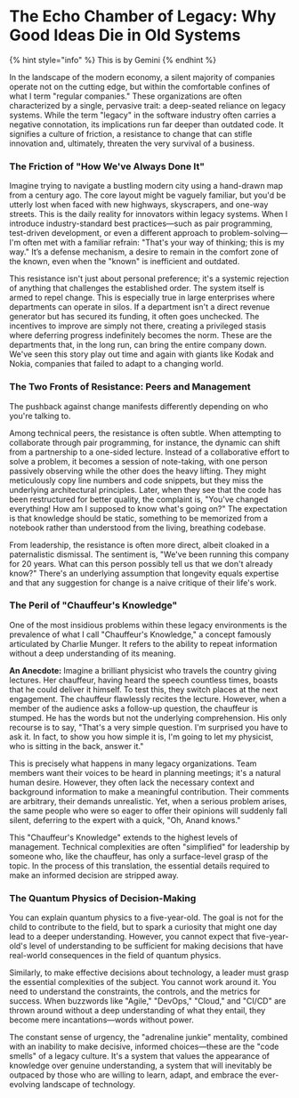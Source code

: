 # The Echo Chamber of Legacy: Why Good Ideas Die in Old Systems

{% hint style="info" %}
This is by Gemini
{% endhint %}

In the landscape of the modern economy, a silent majority of companies operate not on the cutting edge, but within the comfortable confines of what I term "regular companies." These organizations are often characterized by a single, pervasive trait: a deep-seated reliance on legacy systems. While the term "legacy" in the software industry often carries a negative connotation, its implications run far deeper than outdated code. It signifies a culture of friction, a resistance to change that can stifle innovation and, ultimately, threaten the very survival of a business.

### The Friction of "How We've Always Done It"

Imagine trying to navigate a bustling modern city using a hand-drawn map from a century ago. The core layout might be vaguely familiar, but you'd be utterly lost when faced with new highways, skyscrapers, and one-way streets. This is the daily reality for innovators within legacy systems. When I introduce industry-standard best practices—such as pair programming, test-driven development, or even a different approach to problem-solving—I'm often met with a familiar refrain: "That's your way of thinking; this is my way." It’s a defense mechanism, a desire to remain in the comfort zone of the known, even when the "known" is inefficient and outdated.

This resistance isn't just about personal preference; it's a systemic rejection of anything that challenges the established order. The system itself is armed to repel change. This is especially true in large enterprises where departments can operate in silos. If a department isn't a direct revenue generator but has secured its funding, it often goes unchecked. The incentives to improve are simply not there, creating a privileged stasis where deferring progress indefinitely becomes the norm. These are the departments that, in the long run, can bring the entire company down. We've seen this story play out time and again with giants like Kodak and Nokia, companies that failed to adapt to a changing world.

### The Two Fronts of Resistance: Peers and Management

The pushback against change manifests differently depending on who you're talking to.

Among technical peers, the resistance is often subtle. When attempting to collaborate through pair programming, for instance, the dynamic can shift from a partnership to a one-sided lecture. Instead of a collaborative effort to solve a problem, it becomes a session of note-taking, with one person passively observing while the other does the heavy lifting. They might meticulously copy line numbers and code snippets, but they miss the underlying architectural principles. Later, when they see that the code has been restructured for better quality, the complaint is, "You've changed everything! How am I supposed to know what's going on?" The expectation is that knowledge should be static, something to be memorized from a notebook rather than understood from the living, breathing codebase.

From leadership, the resistance is often more direct, albeit cloaked in a paternalistic dismissal. The sentiment is, "We've been running this company for 20 years. What can this person possibly tell us that we don't already know?" There's an underlying assumption that longevity equals expertise and that any suggestion for change is a naive critique of their life's work.

### The Peril of "Chauffeur's Knowledge"

One of the most insidious problems within these legacy environments is the prevalence of what I call "Chauffeur's Knowledge," a concept famously articulated by Charlie Munger. It refers to the ability to repeat information without a deep understanding of its meaning.

**An Anecdote:** Imagine a brilliant physicist who travels the country giving lectures. Her chauffeur, having heard the speech countless times, boasts that he could deliver it himself. To test this, they switch places at the next engagement. The chauffeur flawlessly recites the lecture. However, when a member of the audience asks a follow-up question, the chauffeur is stumped. He has the words but not the underlying comprehension. His only recourse is to say, "That's a very simple question. I'm surprised you have to ask it. In fact, to show you how simple it is, I'm going to let my physicist, who is sitting in the back, answer it."

This is precisely what happens in many legacy organizations. Team members want their voices to be heard in planning meetings; it's a natural human desire. However, they often lack the necessary context and background information to make a meaningful contribution. Their comments are arbitrary, their demands unrealistic. Yet, when a serious problem arises, the same people who were so eager to offer their opinions will suddenly fall silent, deferring to the expert with a quick, "Oh, Anand knows."

This "Chauffeur's Knowledge" extends to the highest levels of management. Technical complexities are often "simplified" for leadership by someone who, like the chauffeur, has only a surface-level grasp of the topic. In the process of this translation, the essential details required to make an informed decision are stripped away.

### The Quantum Physics of Decision-Making

You can explain quantum physics to a five-year-old. The goal is not for the child to contribute to the field, but to spark a curiosity that might one day lead to a deeper understanding. However, you cannot expect that five-year-old's level of understanding to be sufficient for making decisions that have real-world consequences in the field of quantum physics.

Similarly, to make effective decisions about technology, a leader must grasp the essential complexities of the subject. You cannot work around it. You need to understand the constraints, the controls, and the metrics for success. When buzzwords like "Agile," "DevOps," "Cloud," and "CI/CD" are thrown around without a deep understanding of what they entail, they become mere incantations—words without power.

The constant sense of urgency, the "adrenaline junkie" mentality, combined with an inability to make decisive, informed choices—these are the "code smells" of a legacy culture. It's a system that values the appearance of knowledge over genuine understanding, a system that will inevitably be outpaced by those who are willing to learn, adapt, and embrace the ever-evolving landscape of technology.
